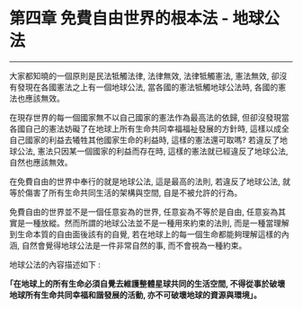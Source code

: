 # 第四章 免費自由世界的根本法 - 地球公法

---

大家都知曉的一個原則是民法牴觸法律, 法律無效, 法律牴觸憲法, 憲法無效, 卻沒有發現在各國憲法之上有一個地球公法, 當各國的憲法牴觸地球公法時, 各國的憲法也應該無效。

在現存世界的每一個國家無不以自己國家的憲法作為最高法的依歸, 但卻沒發現當各國自己的憲法妨礙了在地球上所有生命共同幸福福祉發展的方針時, 這樣以成全自己國家的利益去犧牲其他國家生命的利益時, 這樣的憲法還可取嗎? 若違反了地球公法, 憲法只因某一個國家的利益而存在時, 這樣的憲法就已經違反了地球公法, 自然也應該無效。

在免費自由的世界中奉行的就是地球公法, 這是最高的法則, 若違反了地球公法, 就等於傷害了所有生命共同生活的架構與空間, 自是不被允許的行為。

免費自由的世界並不是一個任意妄為的世界, 任意妄為不等於是自由, 任意妄為其實是一種放縱。然而所謂的地球公法並不是一種用來約束的法則, 而是一種當理解到生命本質的自由面後該有的自覺, 若在地球上的每一個生命都能夠理解這樣的內涵, 自然會覺得地球公法是一件非常自然的事, 而不會視為一種約束。

地球公法的內容描述如下 :

**｢在地球上的所有生命必須自覺去維護整體星球共同的生活空間, 不得從事於破壞地球所有生命共同幸福和諧發展的活動, 亦不可破壞地球的資源與環境」。**



